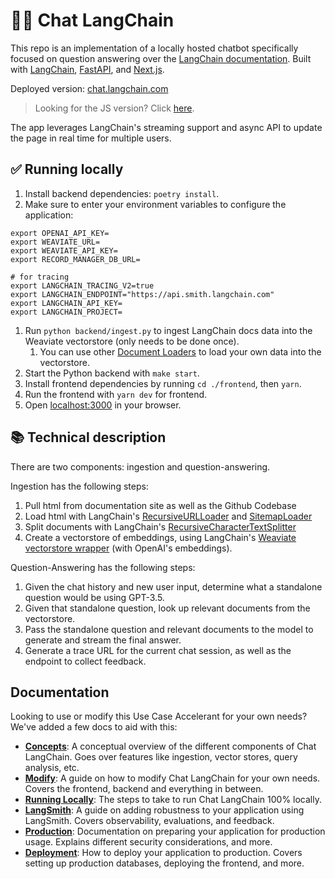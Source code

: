 # 🦜️🔗 Chat LangChain

This repo is an implementation of a locally hosted chatbot specifically focused on question answering over the [LangChain documentation](https://python.langchain.com/).
Built with [LangChain](https://github.com/langchain-ai/langchain/), [FastAPI](https://fastapi.tiangolo.com/), and [Next.js](https://nextjs.org).

Deployed version: [chat.langchain.com](https://chat.langchain.com)

> Looking for the JS version? Click [here](https://github.com/langchain-ai/chat-langchainjs).

The app leverages LangChain's streaming support and async API to update the page in real time for multiple users.

## ✅ Running locally
1. Install backend dependencies: `poetry install`.
1. Make sure to enter your environment variables to configure the application:
```
export OPENAI_API_KEY=
export WEAVIATE_URL=
export WEAVIATE_API_KEY=
export RECORD_MANAGER_DB_URL=

# for tracing
export LANGCHAIN_TRACING_V2=true
export LANGCHAIN_ENDPOINT="https://api.smith.langchain.com"
export LANGCHAIN_API_KEY=
export LANGCHAIN_PROJECT=
```
1. Run `python backend/ingest.py` to ingest LangChain docs data into the Weaviate vectorstore (only needs to be done once).
   1. You can use other [Document Loaders](https://python.langchain.com/docs/modules/data_connection/document_loaders/) to load your own data into the vectorstore.
1. Start the Python backend with `make start`.
1. Install frontend dependencies by running `cd ./frontend`, then `yarn`.
1. Run the frontend with `yarn dev` for frontend.
1. Open [localhost:3000](http://localhost:3000) in your browser.

## 📚 Technical description

There are two components: ingestion and question-answering.

Ingestion has the following steps:

1. Pull html from documentation site as well as the Github Codebase
2. Load html with LangChain's [RecursiveURLLoader](https://python.langchain.com/docs/integrations/document_loaders/recursive_url_loader) and [SitemapLoader](https://python.langchain.com/docs/integrations/document_loaders/sitemap)
3. Split documents with LangChain's [RecursiveCharacterTextSplitter](https://api.python.langchain.com/en/latest/text_splitter/langchain.text_splitter.RecursiveCharacterTextSplitter.html)
4. Create a vectorstore of embeddings, using LangChain's [Weaviate vectorstore wrapper](https://python.langchain.com/docs/integrations/vectorstores/weaviate) (with OpenAI's embeddings).

Question-Answering has the following steps:

1. Given the chat history and new user input, determine what a standalone question would be using GPT-3.5.
2. Given that standalone question, look up relevant documents from the vectorstore.
3. Pass the standalone question and relevant documents to the model to generate and stream the final answer.
4. Generate a trace URL for the current chat session, as well as the endpoint to collect feedback.

## Documentation

Looking to use or modify this Use Case Accelerant for your own needs? We've added a few docs to aid with this:

- **[Concepts](./CONCEPTS.md)**: A conceptual overview of the different components of Chat LangChain. Goes over features like ingestion, vector stores, query analysis, etc.
- **[Modify](./MODIFY.md)**: A guide on how to modify Chat LangChain for your own needs. Covers the frontend, backend and everything in between.
- **[Running Locally](./RUN_LOCALLY.md)**: The steps to take to run Chat LangChain 100% locally.
- **[LangSmith](./LANGSMITH.md)**: A guide on adding robustness to your application using LangSmith. Covers observability, evaluations, and feedback.
- **[Production](./PRODUCTION.md)**: Documentation on preparing your application for production usage. Explains different security considerations, and more.
- **[Deployment](./DEPLOYMENT.md)**: How to deploy your application to production. Covers setting up production databases, deploying the frontend, and more.